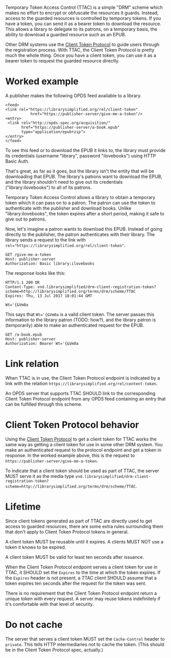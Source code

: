 Temporary Token Access Control (TTAC) is a simple "DRM" scheme which makes no effort to encrypt or obfuscate the resources it guards. Instead, access to the guarded resources is controlled by temporary tokens. If you have a token, you can send it as a bearer token to download the resource. This allows a library to delegate to its patrons, on a temporary basis, the ability to download a guarded resource such as an EPUB.

Other DRM systems use the [Client Token Protocol](https://github.com/NYPL-Simplified/Simplified/wiki/DRMAutodiscoverySpecs#the-client-token-protocol) to guide users through the registration process. With  TTAC, the Client Token Protocol is pretty much the whole thing. Once you have a client token, you can use it as a bearer token to request the guarded resource directly.

# Worked example

A publisher makes the following OPDS feed available to a library.

```
<feed>
<link rel="https://librarysimplified.org/rel/client-token"
           href="https://publisher-server/give-me-a-token"/>
<entry>
 <link rel="http://opds-spec.org/acquisition/"
       href="https://publisher-server/a-book.epub"
       type="application/epub+zip">
</entry>
</feed>
```

To see this feed or to download the EPUB it links to, the library must
provide its credentials (username "library", password "ilovebooks")
using HTTP Basic Auth.

That's great, as far as it goes, but the library isn't the entity that
will be downloading that EPUB. The library's patrons want to download
the EPUB, and the library shouldn't need to give out its credentials
("library:ilovebooks") to all of its patrons.

Temporary Token Access Control allows a library to obtain a temporary token
which it can pass on to a patron. The patron can use the token to
authenticate with the publisher and download books. Unlike
"library:ilovebooks", the token expires after a short period, making
it safe to give out to patrons.

Now, let's imagine a patron wants to download this EPUB. Instead of
going directly to the publisher, the patron authenticates with their
library. The library sends a request to the link with
`rel="https://librarysimplified.org/rel/client-token"`.

```
GET /give-me-a-token
Host: publisher-server
Authorization: Basic library:ilovebooks
```

The response looks like this:

```
HTTP/1.1 200 OK
Content-Type: vnd.librarysimplified/drm-client-registration-token?scheme=http://librarysimplified.org/terms/drm/scheme/TTAC
Expires: Thu, 13 Jul 2017 18:01:44 GMT

Wt='{&Vm0a
```

This says that `Wt='{&Vm0a` is a valid client token. The server passes
this information to the library patron (TODO: how?), and the library
patron is (temporarily) able to make an authenticated request for the
EPUB.

```
GET /a-book.epub
Host: publisher-server
Authorization: Bearer Wt='{&Vm0a
```

# Link relation

When TTAC is in use, the Client Token Protocol endpoint is indicated
by a link with the relation
`https://librarysimplified.org/rel/content-token`.

An OPDS server that supports TTAC SHOULD link to the corresponding Client Token Protocol
endpoint from any OPDS feed containing an entry that can be
fulfilled through this scheme.

# Client Token Protocol behavior

Using the [Client Token Protocol](DRMAutodiscoverySpecs#the-client-token-protocol) to get a client token for TTAC works the same way as getting a client token for use in some other DRM system. You make an authenticated request to the protocol endpoint and get a token in response. In the worked example above, this is the request to `https://publisher-server/give-me-a-token`.

To indicate that a client token should be used as part of TTAC, the
server MUST serve it as the media type
`vnd.librarysimplified/drm-client-registration-token?scheme=http://librarysimplified.org/terms/drm/scheme/TTAC`.

#  Lifetime

Since client tokens generated as part of TTAC are directly used to get
access to guarded resources, there are some extra rules surrounding
them that don't apply to Client Token Protocol tokens in general.

A client token MUST be reusable until it expires. A clients MUST NOT use
a token it knows to be expired.

A client token MUST be valid for least ten seconds after issuance.

When the Client Token Protocol endpoint serves a client token for use
in TTAC, it SHOULD set the `Expires` to the time at which the token
expires. If the `Expires` header is not present, a TTAC client SHOULD
assume that a token expires ten seconds after the request for the
token was sent.

There is no requirement that the Client Token Protocol endpoint return
a unique token with every request. A server may reuse tokens
indefinitely if it's comfortable with that level of security.

# Do not cache

The server that serves a client token MUST set the `Cache-Control`
header to `private`. This tells HTTP intermediaries not to cache the
token. (This should be in the Client Token Protocol spec, actually.)

